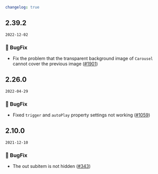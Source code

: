 ```yaml
changelog: true
```

## 2.39.2

`2022-12-02`

### 🐛 BugFix

- Fix the problem that the transparent background image of `Carousel` cannot cover the previous image ([#1901](https://github.com/arco-design/arco-design-vue/pull/1901))


## 2.26.0

`2022-04-29`

### 🐛 BugFix

- Fixed `trigger` and `autoPlay` property settings not working ([#1059](https://github.com/arco-design/arco-design-vue/pull/1059))


## 2.10.0

`2021-12-10`

### 🐛 BugFix

- The out subitem is not hidden ([#343](https://github.com/arco-design/arco-design-vue/pull/343))

